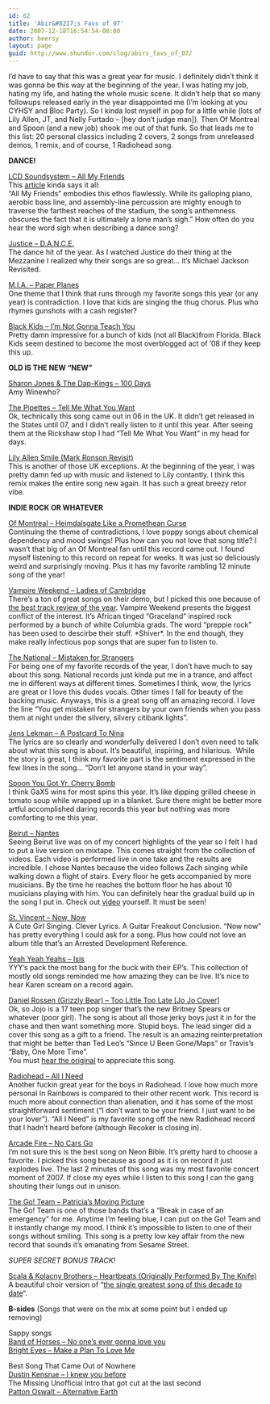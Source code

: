 ```yaml
---
id: 62
title: 'Abir&#8217;s Favs of 07'
date: 2007-12-18T16:54:54-08:00
author: beersy
layout: page
guid: http://www.shundor.com/clog/abirs_favs_of_07/
---
```

<div>
  <object width="480" height="200" type="application/x-shockwave-flash" data="http://media.shundor.com/07/xspf_player.swf?autoplay=true&#038;first_track=1&#038;playlist_url=http://media.shundor.com/07/playlist.xspf" />
</div>

I&#8217;d have to say that this was a great year for music. I definitely didn&#8217;t think it was gonna be this way at the beginning of the year. I was hating my job, hating my life, and hating the whole music scene. It didn&#8217;t help that so many followups released early in the year disappointed me (I&#8217;m looking at you CYHSY and Bloc Party). So I kinda lost myself in pop for a little while (lots of Lily Allen, JT, and Nelly Furtado &#8211; [hey don&#8217;t judge man]). Then Of Montreal and Spoon (and a new job) shook me out of that funk. So that leads me to this list: 20 personal classics including 2 covers, 2 songs from unreleased demos, 1 remix, and of course, 1 Radiohead song.

**DANCE!**

<a target="_blank" href="http://media.shundor.com/07/05%20All%20My%20Friends.mp3">LCD Soundsystem &#8211; All My Friends</a>  
This [article](http://www.slate.com/id/2170298/ "article") kinda says it all:  
&#8220;All My Friends&#8221; embodies this ethos flawlessly. While its galloping piano, aerobic bass line, and assembly-line percussion are mighty enough to traverse the farthest reaches of the stadium, the song&#8217;s anthemness obscures the fact that it is ultimately a lone man&#8217;s sigh.&#8221; How often do you hear the word sigh when describing a dance song?

<a target="_blank" href="http://media.shundor.com/07/03%20D.A.N.C.E..mp3">Justice &#8211; D.A.N.C.E.</a>  
The dance hit of the year. As I watched Justice do their thing at the Mezzanine I realized why their songs are so great&#8230; it&#8217;s Michael Jackson Revisited.

<a target="_blank" href="http://media.shundor.com/07/11%20Paper%20Planes.mp3">M.I.A. &#8211; Paper Planes</a>  
One theme that I think that runs through my favorite songs this year (or any year) is contradiction. I love that kids are singing the thug chorus. Plus who rhymes gunshots with a cash register?

 <a target="_blank" href="http://media.shundor.com/07/02%20I'm%20Not%20Gonna%20Teach%20You.mp3">Black Kids &#8211; I&#8217;m Not Gonna Teach You</a>  
Pretty damn impressive for a bunch of kids (not all Black)from Florida. Black Kids seem destined to become the most overblogged act of &#8217;08 if they keep this up.

**OLD IS THE NEW &#8220;NEW&#8221;**

<a target="_blank" href="http://media.shundor.com/07/06%20100%20Days.mp3">Sharon Jones & The Dap-Kings &#8211; 100 Days</a>  
Amy Winewho?

<a target="_blank" href="http://media.shundor.com/07/09%20Tell%20Me%20What%20You%20Want.mp3">The Pipettes &#8211; Tell Me What You Want</a>  
Ok, technically this song came out in 06 in the UK. It didn&#8217;t get released in the States until 07, and I didn&#8217;t really listen to it until this year. After seeing them at the Rickshaw stop I had &#8220;Tell Me What You Want&#8221; in my head for days.

<a target="_blank" href="http://media.shundor.com/07/Smile%20(Mark%20Ronson%20Revisit)%201.mp3">Lily Allen Smile (Mark Ronson Revisit)</a>  
This is another of those UK exceptions. At the beginning of the year, I was pretty damn fed up with music and listened to Lily contantly. I think this remix makes the entire song new again. It has such a great breezy retor vibe.

**INDIE ROCK OR WHATEVER**

<a target="_blank" href="http://media.shundor.com/07/04%20Heimdalsgate%20Like%20a%20Promethean%20Curse.mp3">Of Montreal &#8211; Heimdalsgate Like a Promethean Curse</a>  
Continuing the theme of contradictions, I love poppy songs about chemical dependency and mood swings! Plus how can you not love that song title? I wasn&#8217;t that big of an Of Montreal fan until this record came out. I found myself listening to this record on repeat for weeks. It was just so deliciously weird and surprisingly moving. Plus it has my favorite rambling 12 minute song of the year!

<a target="_blank" href="http://media.shundor.com/07/05%20Ladies%20of%20Cambridge.mp3">Vampire Weekend &#8211; Ladies of Cambridge</a>  
There&#8217;s a ton of great songs on their demo, but I picked this one because of <a target="_blank" href="http://www.thefader.com/articles/2007/11/20/schnipper-s-slept-on">the best track review of the year</a>. Vampire Weekend presents the biggest conflict of the interest. It&#8217;s African tinged &#8220;Graceland&#8221; inspired rock performed by a bunch of white Columbia grads. The word &#8220;preppie rock&#8221; has been used to descirbe their stuff. \*Shiver\*. In the end though, they make really infectious pop songs that are super fun to listen to.<a target="_blank" href="http://www.shundor.com/clog/wp-admin/"><br /> </a>

<a target="_blank" href="http://media.shundor.com/07/77%20Mistaken%20for%20Strangers.mp3">The National &#8211; Mistaken for Strangers</a>  
For being one of my favorite records of the year, I don&#8217;t have much to say about this song. National records just kinda put me in a trance, and affect me in different ways at different times. Sometimes I think, wow, the lyrics are great or I love this dudes vocals. Other times I fall for beauty of the backing music. Anyways, this is a great song off an amazing record. I love the line &#8220;You get mistaken for strangers by your own friends when you pass them at night under the silvery, silvery citibank lights&#8221;.

<a target="_blank" href="http://media.shundor.com/07/04%20A%20Postcard%20To%20Nina.mp3">Jens Lekman &#8211; A Postcard To Nina</a>  
The lyrics are so clearly and wonderfully delivered I don&#8217;t even need to talk about what this song is about. It&#8217;s beautiful, inspiring, and hilarious.  While the story is great, I think my favorite part is the sentiment expressed in the few lines in the song&#8230; &#8220;Don&#8217;t let anyone stand in your way&#8221;.

<a target="_blank" href="http://media.shundor.com/07/03%20You%20Got%20Yr.%20Cherry%20Bomb.mp3">Spoon You Got Yr. Cherry Bomb</a>  
I think GaX5 wins for most spins this year. It&#8217;s like dipping grilled cheese in tomato soup while wrapped up in a blanket. Sure there might be better more artful accomplished daring records this year but nothing was more comforting to me this year.

<a target="_blank" href="http://media.shundor.com/07/Nantes%201.mp3">Beirut &#8211; Nantes</a>  
Seeing Beirut live was on of my concert highlights of the year so I felt I had to put a live version on mixtape. This comes straight from the collection of videos. Each video is performed live in one take and the results are incredible. I chose Nantes because the video follows Zach singing while walking down a flight of stairs. Every floor he gets accompanied by more musicians. By the time he reaches the bottom floor he has about 10 musicians playing with him. You can definitely hear the gradual build up in the song I put in. Check out <a target="_blank" href="http://flyingclubcup.com/spip.php?article2">video</a> yourself. It must be seen!<a target="_blank" href="http://www.slate.com/id/2170298/"><br /> </a>

<a target="_blank" href="http://media.shundor.com/07/01%20Now,%20Now.mp3">St. Vincent &#8211; Now, Now</a>  
A Cute Girl Singing. Clever Lyrics. A Guitar Freakout Conclusion. &#8220;Now now&#8221; has pretty everything I could ask for a song. Plus how could not love an album title that&#8217;s an Arrested Development Reference.

<a target="_blank" href="http://media.shundor.com/07/04%20Isis.mp3">Yeah Yeah Yeahs &#8211; Isis</a>  
YYY&#8217;s pack the most bang for the buck with their EP&#8217;s. This collection of mostly old songs reminded me how amazing they can be live. It&#8217;s nice to hear Karen scream on a record again.

<a target="_blank" href="http://media.shundor.com/07/Too%20Little%20Too%20Late%20%5bJo%20Jo%20Cover%5d.mp3">Daniel Rossen (Grizzly Bear) &#8211; Too Little Too Late [Jo Jo Cover]</a>  
Ok, so Jojo is a 17 teen pop singer that&#8217;s the new Britney Spears or whatever (poor girl). The song is about all those jerky boys just it in for the chase and then want something more. Stupid boys. The lead singer did a cover this song as a gift to a friend. The result is an amazing reinterpretation that might be better than Ted Leo&#8217;s &#8220;Since U Been Gone/Maps&#8221; or Travis&#8217;s &#8220;Baby, One More Time&#8221;.  
You must <a target="_blank" href="http://youtube.com/watch?v=9FY8hl6b54A">hear the original</a> to appreciate this song.<a target="_blank" href="http://www.shundor.com/clog/wp-admin/"><br /> </a>

<a target="_blank" href="http://media.shundor.com/07/05%20-%20Radiohead%20-%20All%20I%20Need.MP3">Radiohead &#8211; All I Need<br /> </a>Another fuckin great year for the boys in Radiohead. I love how much more personal In Rainbows is compared to their other recent work. This record is much more about connection than alienation, and it has some of the most straightforward sentiment (&#8220;I don&#8217;t want to be your friend. I just want to be your lover&#8221;). &#8220;All I Need&#8221; is my favorite song off the new Radiohead record that I hadn&#8217;t heard before (although Recoker is closing in).

<a target="_blank" href="http://media.shundor.com/07/10%20No%20Cars%20Go.mp3">Arcade Fire &#8211; No Cars Go</a>  
I&#8217;m not sure this is the best song on Neon Bible. It&#8217;s pretty hard to choose a favorite. I picked this song because as good as it is on record it just explodes live. The last 2 minutes of this song was my most favorite concert moment of 2007. If close my eyes while I listen to this song I can the gang shouting their lungs out in unison.

<a target="_blank" href="http://media.shundor.com/07/11%20Patricia's%20Moving%20Picture.mp3">The Go! Team &#8211; Patricia&#8217;s Moving Picture</a>  
The Go! Team is one of those bands that&#8217;s a &#8220;Break in case of an emergency&#8221; for me. Anytime I&#8217;m feeling blue, I can put on the Go! Team and it instantly change my mood. I think it&#8217;s impossible to listen to one of their songs without smiling. This song is a pretty low key affair from the new record that sounds it&#8217;s emanating from Sesame Street.

_SUPER SECRET BONUS TRACK!_

<a target="_blank" href="http://media.shundor.com/07/08%20Heartbeats%20(Originally%20Performed%20By%20The%20Knife).mp3">Scala & Kolacny Brothers &#8211; Heartbeats (Originally Performed By The Knife)</a>  
A beautiful choir version of &#8220;<a target="_blank" href="http://fluxblog.org/2006_09_06_newflux_archive.html">the single greatest song of this decade to date</a>&#8220;.

**B-sides** (Songs that were on the mix at some point but I ended up removing)

Sappy songs  
 <a target="_blank" href="http://media.shundor.com/07/03%20No%20One's%20Gonna%20Love%20You.mp3">Band of Horses &#8211; No one&#8217;s ever gonna love you</a>  
 <a target="_blank" href="http://media.shundor.com/07/05%20Make%20A%20Plan%20To%20Love%20Me.mp3">Bright Eyes &#8211; Make a Plan To Love Me</a>

Best Song That Came Out of Nowhere  
<a target="_blank" href="http://media.shundor.com/07/01%20I%20Knew%20You%20Before.mp3">Dustin Kensrue &#8211; I knew you before</a>  
The Missing Unofficial Intro that got cut at the last second  
<a target="_blank" href="http://media.shundor.com/07/08%20Alternate%20Earth.mp3">Patton Oswalt &#8211; Alternative Earth</a>